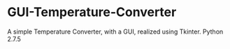 GUI-Temperature-Converter
=========================
A simple Temperature Converter, with a GUI, realized using Tkinter.
Python 2.7.5
